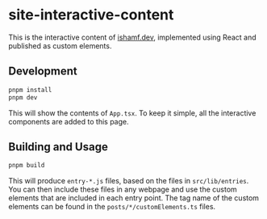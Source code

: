 # site-interactive-content

This is the interactive content of [ishamf.dev](https://ishamf.dev/), implemented using React and published as custom elements.

## Development

```sh
pnpm install
pnpm dev
```

This will show the contents of `App.tsx`. To keep it simple, all the interactive components are added to this page.

## Building and Usage

```sh
pnpm build
```

This will produce `entry-*.js` files, based on the files in `src/lib/entries`.
You can then include these files in any webpage and use the custom elements that are included in each entry point.
The tag name of the custom elements can be found in the `posts/*/customElements.ts` files.
